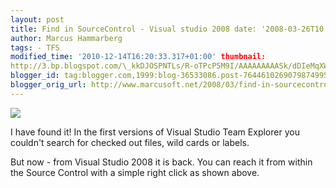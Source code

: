 ```yaml
---
layout: post
title: Find in SourceControl - Visual studio 2008 date: '2008-03-26T10:06:00.003+01:00'
author: Marcus Hammarberg
tags: - TFS
modified_time: '2010-12-14T16:20:33.317+01:00' thumbnail:
http://3.bp.blogspot.com/\_kkDJOSPNTLs/R-oTPcP5M9I/AAAAAAAAASk/dDIeMqXWn3c/s72-c/tfs.JPG
blogger_id: tag:blogger.com,1999:blog-36533086.post-7644610269079874995
blogger_orig_url: http://www.marcusoft.net/2008/03/find-in-sourcecontrol-visual-studio.html
---
```


[<img
src="http://3.bp.blogspot.com/_kkDJOSPNTLs/R-oTPcP5M9I/AAAAAAAAASk/dDIeMqXWn3c/s320/tfs.JPG"
id="BLOGGER_PHOTO_ID_5181975477244998610"
style="DISPLAY: block; MARGIN: 0px auto 10px; CURSOR: hand; TEXT-ALIGN: center"
data-border="0" />](http://3.bp.blogspot.com/_kkDJOSPNTLs/R-oTPcP5M9I/AAAAAAAAASk/dDIeMqXWn3c/s1600-h/tfs.JPG)

<div>

I have found it! In the first versions of Visual Studio Team Explorer
you couldn't search for checked out files, wild cards or labels.

</div>

<div>

But now - from Visual Studio 2008 it is back. You can reach it from
within the Source Control with a simple right click as shown above.

</div>
